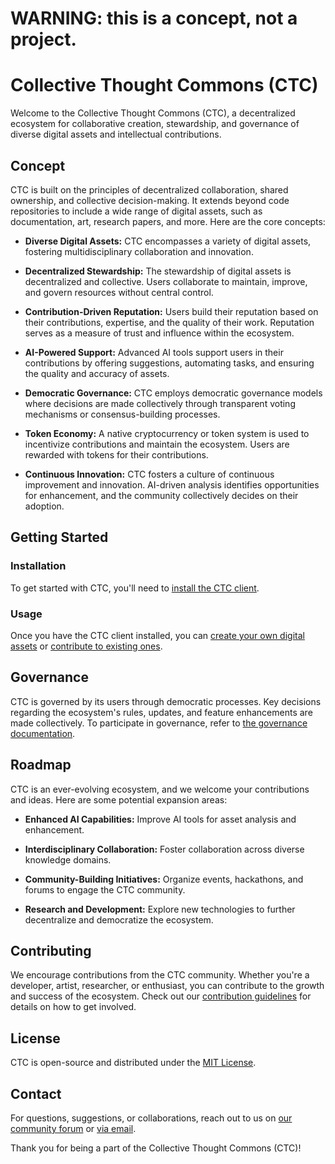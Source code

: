 # WARNING: this is a concept, not a project.

# Collective Thought Commons (CTC)

Welcome to the Collective Thought Commons (CTC), a decentralized ecosystem for collaborative creation, stewardship, and governance of diverse digital assets and intellectual contributions.

## Concept

CTC is built on the principles of decentralized collaboration, shared ownership, and collective decision-making. It extends beyond code repositories to include a wide range of digital assets, such as documentation, art, research papers, and more. Here are the core concepts:

- **Diverse Digital Assets:** CTC encompasses a variety of digital assets, fostering multidisciplinary collaboration and innovation.

- **Decentralized Stewardship:** The stewardship of digital assets is decentralized and collective. Users collaborate to maintain, improve, and govern resources without central control.

- **Contribution-Driven Reputation:** Users build their reputation based on their contributions, expertise, and the quality of their work. Reputation serves as a measure of trust and influence within the ecosystem.

- **AI-Powered Support:** Advanced AI tools support users in their contributions by offering suggestions, automating tasks, and ensuring the quality and accuracy of assets.

- **Democratic Governance:** CTC employs democratic governance models where decisions are made collectively through transparent voting mechanisms or consensus-building processes.

- **Token Economy:** A native cryptocurrency or token system is used to incentivize contributions and maintain the ecosystem. Users are rewarded with tokens for their contributions.

- **Continuous Innovation:** CTC fosters a culture of continuous improvement and innovation. AI-driven analysis identifies opportunities for enhancement, and the community collectively decides on their adoption.

## Getting Started

### Installation

To get started with CTC, you'll need to [install the CTC client](#link-to-installation-guide).

### Usage

Once you have the CTC client installed, you can [create your own digital assets](#link-to-asset-creation-guide) or [contribute to existing ones](#link-to-contribution-guidelines).

## Governance

CTC is governed by its users through democratic processes. Key decisions regarding the ecosystem's rules, updates, and feature enhancements are made collectively. To participate in governance, refer to [the governance documentation](#link-to-governance-docs).

## Roadmap

CTC is an ever-evolving ecosystem, and we welcome your contributions and ideas. Here are some potential expansion areas:

- **Enhanced AI Capabilities:** Improve AI tools for asset analysis and enhancement.

- **Interdisciplinary Collaboration:** Foster collaboration across diverse knowledge domains.

- **Community-Building Initiatives:** Organize events, hackathons, and forums to engage the CTC community.

- **Research and Development:** Explore new technologies to further decentralize and democratize the ecosystem.

## Contributing

We encourage contributions from the CTC community. Whether you're a developer, artist, researcher, or enthusiast, you can contribute to the growth and success of the ecosystem. Check out our [contribution guidelines](#link-to-contribution-guidelines) for details on how to get involved.

## License

CTC is open-source and distributed under the [MIT License](#link-to-license-file).

## Contact

For questions, suggestions, or collaborations, reach out to us on [our community forum](#link-to-community-forum) or [via email](#link-to-contact-email).

Thank you for being a part of the Collective Thought Commons (CTC)!

